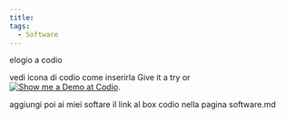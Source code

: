 ```yaml
---
title:
tags:
  - Software
---
```


elogio a codio


vedi icona di codio come inserirla
Give it a try or [![Show me a Demo at Codio](https://codio-public.s3.amazonaws.com/sharing/demo-in-ide.png)](https://codio.com/fibo/dotsoftware).

aggiungi poi ai miei softare il link al box codio nella pagina software.md


